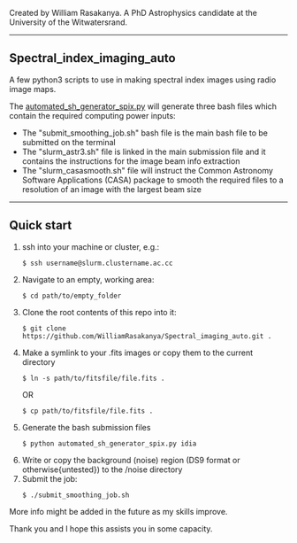 Created by William Rasakanya. A PhD Astrophysics candidate at the University of the Witwatersrand.

---

## Spectral_index_imaging_auto
A few python3 scripts to use in making spectral index images using radio image maps.

The [automated_sh_generator_spix.py](https://github.com/WilliamRasakanya/Spectral_imaging_auto/blob/main/automated_sh_generator_spix.py) will generate three bash files which contain the required computing power inputs:
  * The "submit_smoothing_job.sh" bash file is the main bash file to be submitted on the terminal
  * The "slurm_astr3.sh" file is linked in the main submission file and it contains the instructions for the image beam info extraction 
  * The "slurm_casasmooth.sh" file will instruct the Common Astronomy Software Applications (CASA) package to smooth the required files to a resolution of an image with the largest beam size
 
 ---
 
 ## Quick start
 1. ssh into your machine or cluster, e.g.:
    ```
    $ ssh username@slurm.clustername.ac.cc
    ```
 2. Navigate to an empty, working area:
    ```
    $ cd path/to/empty_folder
    ```
 3. Clone the root contents of this repo into it:
    ```
    $ git clone https://github.com/WilliamRasakanya/Spectral_imaging_auto.git .
    ```
 4. Make a symlink to your .fits images or copy them to the current directory
    ```
    $ ln -s path/to/fitsfile/file.fits .
    ```
    OR
    ```
    $ cp path/to/fitsfile/file.fits .
    ```
 5. Generate the bash submission files
    ```
    $ python automated_sh_generator_spix.py idia
    ```
 6. Write or copy the background (noise) region (DS9 format or otherwise{untested}) to the /noise directory
 7. Submit the job:
    ``` 
    $ ./submit_smoothing_job.sh
    ```
 
 More info might be added in the future as my skills improve.
 
 Thank you and I hope this assists you in some capacity.

